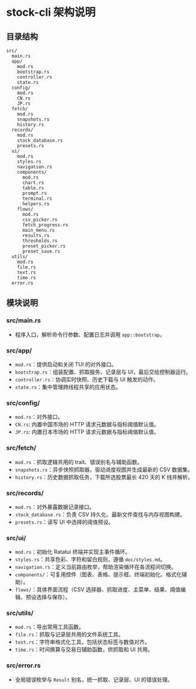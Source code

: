 ﻿# stock-cli 架构说明

## 目录结构
```text
src/
  main.rs
  app/
    mod.rs
    bootstrap.rs
    controller.rs
    state.rs
  config/
    mod.rs
    CN.rs
    JP.rs
  fetch/
    mod.rs
    snapshots.rs
    history.rs
  records/
    mod.rs
    stock_database.rs
    presets.rs
  ui/
    mod.rs
    styles.rs
    navigation.rs
    components/
      mod.rs
      chart.rs
      table.rs
      prompt.rs
      terminal.rs
      helpers.rs
    flows/
      mod.rs
      csv_picker.rs
      fetch_progress.rs
      main_menu.rs
      results.rs
      thresholds.rs
      preset_picker.rs
      preset_save.rs
  utils/
    mod.rs
    file.rs
    text.rs
    time.rs
  error.rs
```

## 模块说明

### src/main.rs
- 程序入口，解析命令行参数、配置日志并调用 `app::bootstrap`。

### src/app/
- `mod.rs`：提供启动和关闭 TUI 的对外接口。
- `bootstrap.rs`：组装配置、抓取服务、记录层与 UI，最后交给控制器运行。
- `controller.rs`：协调实时快照、历史下载与 UI 触发的动作。
- `state.rs`：集中管理跨线程共享的应用状态。

### src/config/
- `mod.rs`：对外接口。
- `CN.rs`: 内置中国市场的 HTTP 请求元数据与指标阈值默认值。
- `JP.rs`: 内置日本市场的 HTTP 请求元数据与指标阈值默认值。

### src/fetch/
- `mod.rs`：抓取逻辑共用的 trait、错误别名与辅助函数。
- `snapshots.rs`：异步快照抓取器，驱动进度视图并生成最新的 CSV 数据集。
- `history.rs`：历史数据抓取任务，下载所选股票最长 420 天的 K 线并解析。

### src/records/
- `mod.rs`：对外暴露数据记录接口。
- `stock_database.rs`：负责 CSV 持久化、最新文件查找与内存视图构建。
- `presets.rs`：读写 UI 中选择的阈值预设。

### src/ui/
- `mod.rs`：初始化 Ratatui 终端并实现主事件循环。
- `styles.rs`：共享色彩、字符和留白规则，遵循 `doc/styles.md`。
- `navigation.rs`：定义当前路由枚举，帮助渲染循环在各流程间切换。
- `components/`：可复用控件（图表、表格、提示框、终端初始化、格式化辅助）。
- `flows/`：具体界面流程（CSV 选择器、抓取进度、主菜单、结果、阈值编辑、预设选择与保存）。

### src/utils/
- `mod.rs`：导出常用工具函数。
- `file.rs`：抓取与记录层共用的文件系统工具。
- `text.rs`：字符串格式化工具，包括状态标签与数值对齐。
- `time.rs`：时间换算与交易日辅助函数，供抓取和 UI 共用。

### src/error.rs
- 全局错误枚举与 `Result` 别名，统一抓取、记录层、UI 的错误处理。
